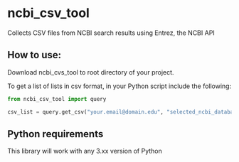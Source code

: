 # ncbi_csv_tool
Collects CSV files from NCBI search results using Entrez, the NCBI API

## How to use:
Download ncbi_cvs_tool to root directory of your project.

To get a list of lists in csv format, in your Python script include the following:

```python
from ncbi_csv_tool import query

csv_list = query.get_csv("your.email@domain.edu", "selected_ncbi_database", "search_terms")
```

## Python requirements
This library will work with any 3.xx version of Python
